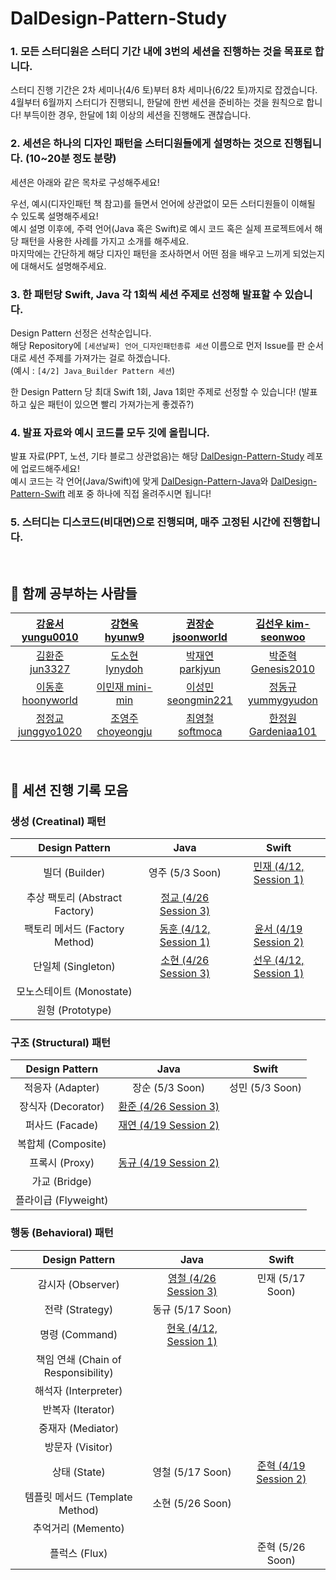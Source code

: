 # DalDesign-Pattern-Study
### 1. 모든 스터디원은 스터디 기간 내에 3번의 세션을 진행하는 것을 목표로 합니다.
스터디 진행 기간은 2차 세미나(4/6 토)부터 8차 세미나(6/22 토)까지로 잡겠습니다.   
4월부터 6월까지 스터디가 진행되니, 한달에 한번 세션을 준비하는 것을 원칙으로 합니다! 부득이한 경우, 한달에 1회 이상의 세션을 진행해도 괜찮습니다.

### 2. 세션은 하나의 디자인 패턴을 스터디원들에게 설명하는 것으로 진행됩니다. (10~20분 정도 분량)
세션은 아래와 같은 목차로 구성해주세요!

우선, 예시(디자인패턴 책 참고)를 들면서 언어에 상관없이 모든 스터디원들이 이해될 수 있도록 설명해주세요!  
예시 설명 이후에, 주력 언어(Java 혹은 Swift)로 예시 코드 혹은 실제 프로젝트에서 해당 패턴을 사용한 사례를 가지고 소개를 해주세요.   
마지막에는 간단하게 해당 디자인 패턴을 조사하면서 어떤 점을 배우고 느끼게 되었는지에 대해서도 설명해주세요.

### 3. 한 패턴당 Swift, Java 각 1회씩 세션 주제로 선정해 발표할 수 있습니다.
Design Pattern 선정은 선착순입니다.   
해당 Repository에 `[세션날짜] 언어_디자인패턴종류 세션` 이름으로 먼저 Issue를 판 순서대로 세션 주제를 가져가는 걸로 하겠습니다.  
(예시 : `[4/2] Java_Builder Pattern 세션`)  

한 Design Pattern 당 최대 Swift 1회, Java 1회만 주제로 선정할 수 있습니다! (발표 하고 싶은 패턴이 있으면 빨리 가져가는게 좋겠쥬?)

### 4. 발표 자료와 예시 코드를 모두 깃에 올립니다.
발표 자료(PPT, 노션, 기타 블로그 상관없음)는 해당 [DalDesign-Pattern-Study](https://github.com/SOPT-Design-Pattern-Study/DalDesign-Pattern-Study) 레포에 업로드해주세요!   
예시 코드는 각 언어(Java/Swift)에 맞게 [DalDesign-Pattern-Java](https://github.com/SOPT-Design-Pattern-Study/DalDesign-Pattern-Java)와 [DalDesign-Pattern-Swift](https://github.com/SOPT-Design-Pattern-Study/DalDesign-Pattern-Swift) 레포 중 하나에 직접 올려주시면 됩니다!

### 5. 스터디는 디스코드(비대면)으로 진행되며, 매주 고정된 시간에 진행합니다.

<br>

## 👥 함께 공부하는 사람들
| [강윤서 yungu0010](https://github.com/yungu0010) | [강현욱 hyunw9](https://github.com/hyunw9) | [권장순 jsoonworld](https://github.com/jsoonworld) | [김선우 kim-seonwoo](https://github.com/kim-seonwoo) | 
| :--: | :--: | :--: | :--: | 
| [김환준 jun3327](https://github.com/jun3327) | [도소현 lynydoh](https://github.com/sohyundoh) | [박재연 parkjyun](https://github.com/Parkjyun) | [박준혁 Genesis2010](https://github.com/Genesis2010) | 
| [이동훈 hoonyworld](https://github.com/hoonyworld)  |  [이민재 mini-min](https://github.com/mini-min) | [이성민 seongmin221](https://github.com/seongmin221) | [정동규 yummygyudon](https://github.com/yummygyudon) | 
|[정정교 junggyo1020](https://github.com/junggyo1020)  | [조영주 choyeongju](https://github.com/choyeongju)  | [최영철 softmoca](https://github.com/softmoca) | [한정원 Gardeniaa101](https://github.com/Gardeniaa101) |

<br>

## 📁 세션 진행 기록 모음
### 생성 (Creatinal) 패턴
| Design Pattern | Java | Swift |
| :--: | :--: | :--: |
| 빌더 (Builder) | 영주 (5/3 Soon) | [민재 (4/12, Session 1)](https://github.com/SOPT-Design-Pattern-Study/DalDesign-Pattern-Study/blob/main/2_Builder_Swift.md) |
| 추상 팩토리 (Abstract Factory) | [정교 (4/26 Session 3)](https://github.com/SOPT-Design-Pattern-Study/DalDesign-Pattern-Study/blob/main/4_Abstract_Factory_Pattern_Java.md) |
| 팩토리 메서드 (Factory Method) | [동훈 (4/12, Session 1)](https://github.com/SOPT-Design-Pattern-Study/DalDesign-Pattern-Study/blob/main/2_Factory%20Method_Java.md) | [윤서 (4/19 Session 2)](https://github.com/SOPT-Design-Pattern-Study/DalDesign-Pattern-Study/blob/main/3_Factory%20Method_Swift.md) |
| 단일체 (Singleton) | [소현 (4/26 Session 3)](https://github.com/SOPT-Design-Pattern-Study/DalDesign-Pattern-Study/blob/main/4_Singleton_Pattern_Java.md) | [선우 (4/12, Session 1)](https://github.com/SOPT-Design-Pattern-Study/DalDesign-Pattern-Study/blob/main/2_Singleton_Swift.md) |
| 모노스테이트 (Monostate)
| 원형 (Prototype)

### 구조 (Structural) 패턴
| Design Pattern | Java | Swift |
| :--: | :--: | :--: |
| 적응자 (Adapter) | 장순 (5/3 Soon) | 성민 (5/3 Soon) |
| 장식자 (Decorator) | [환준 (4/26 Session 3)](https://github.com/SOPT-Design-Pattern-Study/DalDesign-Pattern-Study/blob/main/4_Decorator_Java.md)
| 퍼사드 (Facade) | [재연 (4/19 Session 2)](https://github.com/SOPT-Design-Pattern-Study/DalDesign-Pattern-Study/blob/main/3_Facade_Java.md) |
| 복합체 (Composite)
| 프록시 (Proxy) | [동규 (4/19 Session 2)](/3_Proxy_Java.md)
| 가교 (Bridge)
| 플라이급 (Flyweight)

### 행동 (Behavioral) 패턴
| Design Pattern | Java | Swift |
| :--: | :--: | :--: |
| 감시자 (Observer) | [영철 (4/26 Session 3)](https://github.com/SOPT-Design-Pattern-Study/DalDesign-Pattern-Study/blob/main/4_Observer_Pattern_Java.md) | 민재 (5/17 Soon) |
| 전략 (Strategy) | 동규 (5/17 Soon)
| 명령 (Command) | [현욱 (4/12, Session 1)](https://github.com/SOPT-Design-Pattern-Study/DalDesign-Pattern-Study/blob/main/2_Command_Java.md)
| 책임 연쇄 (Chain of Responsibility)
| 해석자 (Interpreter)
| 반복자 (Iterator)
| 중재자 (Mediator)
| 방문자 (Visitor)
| 상태 (State) | 영철 (5/17 Soon) | [준혁 (4/19 Session 2)](https://github.com/SOPT-Design-Pattern-Study/DalDesign-Pattern-Study/blob/main/3_%08State_Swift.md) |
| 템플릿 메서드 (Template Method) | 소현 (5/26 Soon)
| 추억거리 (Memento)
| 플럭스 (Flux) | | 준혁 (5/26 Soon)
